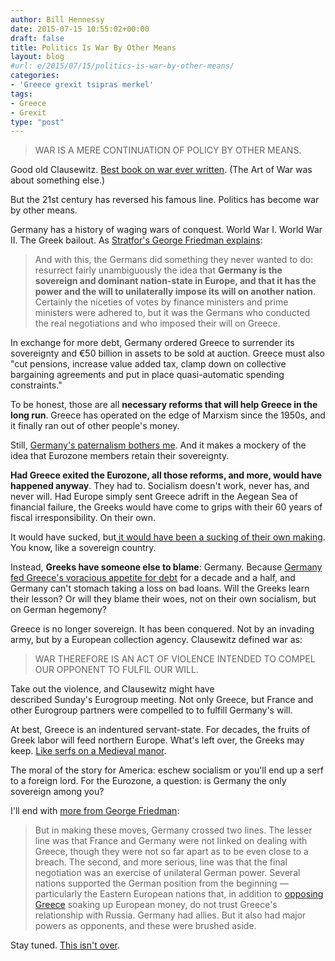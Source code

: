 ```yaml
---
author: Bill Hennessy
date: 2015-07-15 10:55:02+00:00
draft: false
title: Politics Is War By Other Means
layout: blog
#url: e/2015/07/15/politics-is-war-by-other-means/
categories:
- 'Greece grexit tsipras merkel'
tags:
- Greece
- Grexit
type: "post"
---
```


> 

> 
> WAR IS A MERE CONTINUATION OF POLICY BY OTHER MEANS.
> 
> 






Good old Clausewitz. [Best book on war ever written](https://www.gutenberg.org/files/1946/1946-h/1946-h.htm#link2HCH0001). (The Art of War was about something else.)





But the 21st century has reversed his famous line. Politics has become war by other means.





Germany has a history of waging wars of conquest. World War I. World War II. The Greek bailout. As [Stratfor's George Friedman explains](https://www.stratfor.com/weekly/empire-strikes-back-germany-and-greek-crisis):





> And with this, the Germans did something they never wanted to do: resurrect fairly unambiguously the idea that **Germany is the sovereign and dominant nation-state in Europe, and that it has the power and the will to unilaterally impose its will on another nation**. Certainly the niceties of votes by finance ministers and prime ministers were adhered to, but it was the Germans who conducted the real negotiations and who imposed their will on Greece.





In exchange for more debt, Germany ordered Greece to surrender its sovereignty and €50 billion in assets to be sold at auction. Greece must also "cut pensions, increase value added tax, clamp down on collective bargaining agreements and put in place quasi-automatic spending constraints."





To be honest, those are all **necessary reforms that will help Greece in the long run**. Greece has operated on the edge of Marxism since the 1950s, and it finally ran out of other people's money.





Still, [Germany's paternalism bothers me](https://hennessysview.com/2015/07/13/chili-palmer/). And it makes a mockery of the idea that Eurozone members retain their sovereignty.





**Had Greece exited the Eurozone, all those reforms, and more, would have happened anyway**. They had to. Socialism doesn't work, never has, and never will. Had Europe simply sent Greece adrift in the Aegean Sea of financial failure, the Greeks would have come to grips with their 60 years of fiscal irresponsibility. On their own.





It would have sucked, but[ it would have been a sucking of their own making](https://hennessysview.com/2015/07/05/greece-rejects-central-banksters/). You know, like a sovereign country.





Instead, **Greeks have someone else to blame**: Germany. Because [Germany fed Greece's voracious appetite for debt](https://hennessysview.com/2015/07/06/a-dangerous-misunderstanding-of-debt/) for a decade and a half, and Germany can't stomach taking a loss on bad loans. Will the Greeks learn their lesson? Or will they blame their woes, not on their own socialism, but on German hegemony?





Greece is no longer sovereign. It has been conquered. Not by an invading army, but by a European collection agency. Clausewitz defined war as:





> 

> 
> WAR THEREFORE IS AN ACT OF VIOLENCE INTENDED TO COMPEL OUR OPPONENT TO FULFIL OUR WILL.
> 
> 






Take out the violence, and Clausewitz might have described Sunday's Eurogroup meeting. Not only Greece, but France and other Eurogroup partners were compelled to to fulfill Germany's will.





At best, Greece is an indentured servant-state. For decades, the fruits of Greek labor will feed northern Europe. What's left over, the Greeks may keep. [Like serfs on a Medieval manor](https://www.medieval-life-and-times.info/medieval-life/medieval-serfs.htm).





The moral of the story for America: eschew socialism or you'll end up a serf to a foreign lord. For the Eurozone, a question: is Germany the only sovereign among you?





I'll end with [more from George Friedman](https://www.stratfor.com/weekly/empire-strikes-back-germany-and-greek-crisis):





> 

> 
> But in making these moves, Germany crossed two lines. The lesser line was that France and Germany were not linked on dealing with Greece, though they were not so far apart as to be even close to a breach. The second, and more serious, line was that the final negotiation was an exercise of unilateral German power. Several nations supported the German position from the beginning — particularly the Eastern European nations that, in addition to [opposing Greece](https://www.stratfor.com/weekly/greek-vote-and-eu-miscalculation) soaking up European money, do not trust Greece's relationship with Russia. Germany had allies. But it also had major powers as opponents, and these were brushed aside.
> 
> 






Stay tuned. [This isn't over](https://www.zerohedge.com/news/2015-07-14/imf-declares-war-germany-secret-report-lagarde-says-greece-will-need-massive-debt-re).

